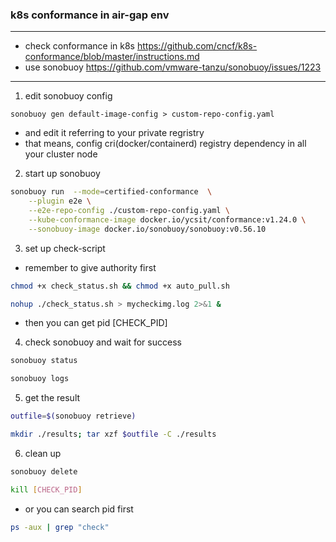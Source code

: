 ### k8s conformance in air-gap env

***
+ check conformance in k8s https://github.com/cncf/k8s-conformance/blob/master/instructions.md
+ use sonobuoy https://github.com/vmware-tanzu/sonobuoy/issues/1223

***

1. edit sonobuoy config 
```
sonobuoy gen default-image-config > custom-repo-config.yaml
```
- and edit it referring to your private regristry
- that means, config cri(docker/containerd) registry dependency in all your cluster node
2. start up sonobuoy
```sh
sonobuoy run  --mode=certified-conformance  \
    --plugin e2e \
    --e2e-repo-config ./custom-repo-config.yaml \
    --kube-conformance-image docker.io/ycsit/conformance:v1.24.0 \
    --sonobuoy-image docker.io/sonobuoy/sonobuoy:v0.56.10 
```
3. set up check-script
- remember to give authority first 
```sh
chmod +x check_status.sh && chmod +x auto_pull.sh
```
```sh
nohup ./check_status.sh > mycheckimg.log 2>&1 &
```
- then you can get pid [CHECK_PID]
4. check sonobuoy and wait for success
```sh
sonobuoy status
```
```sh
sonobuoy logs
```
5. get the result
```sh
outfile=$(sonobuoy retrieve)
```
```sh
mkdir ./results; tar xzf $outfile -C ./results
```
6. clean up 
```sh
sonobuoy delete
```
```sh
kill [CHECK_PID]
```
- or you can search pid first
```sh
ps -aux | grep "check"
```
